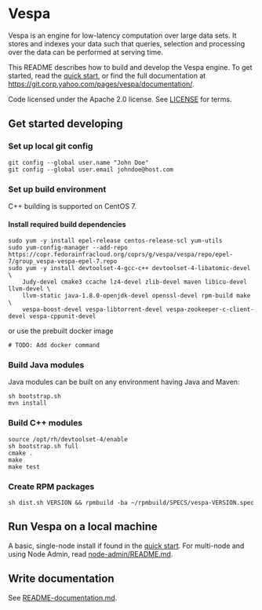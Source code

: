 # Vespa
Vespa is an engine for low-latency computation over large data sets.
It stores and indexes your data such that queries, selection and processing over the
data can be performed at serving time.

This README describes how to build and develop the Vespa engine. To get started, read the
[quick start](https://git.corp.yahoo.com/pages/vespa/documentation/documentation/vespa-quick-start.html), or find the full
documentation at https://git.corp.yahoo.com/pages/vespa/documentation/.

Code licensed under the Apache 2.0 license. See [LICENSE](LICENSE) for terms.

## Get started developing

### Set up local git config
    git config --global user.name "John Doe"
    git config --global user.email johndoe@host.com

### Set up build environment
C++ building is supported on CentOS 7.

#### Install required build dependencies
    sudo yum -y install epel-release centos-release-scl yum-utils
    sudo yum-config-manager --add-repo https://copr.fedorainfracloud.org/coprs/g/vespa/vespa/repo/epel-7/group_vespa-vespa-epel-7.repo
    sudo yum -y install devtoolset-4-gcc-c++ devtoolset-4-libatomic-devel \
        Judy-devel cmake3 ccache lz4-devel zlib-devel maven libicu-devel llvm-devel \
        llvm-static java-1.8.0-openjdk-devel openssl-devel rpm-build make \
        vespa-boost-devel vespa-libtorrent-devel vespa-zookeeper-c-client-devel vespa-cppunit-devel
or use the prebuilt docker image

    # TODO: Add docker command

### Build Java modules
Java modules can be built on any environment having Java and Maven:

    sh bootstrap.sh
    mvn install

### Build C++ modules
    source /opt/rh/devtoolset-4/enable
    sh bootstrap.sh full
    cmake .
    make
    make test

### Create RPM packages
    sh dist.sh VERSION && rpmbuild -ba ~/rpmbuild/SPECS/vespa-VERSION.spec


## Run Vespa on a local machine
A basic, single-node install if found in the 
[quick start](https://git.corp.yahoo.com/pages/vespa/documentation/documentation/vespa-quick-start.html).
For multi-node and using Node Admin, read [node-admin/README.md](node-admin/README.md).

## Write documentation
See [README-documentation.md](README-documentation.md).
